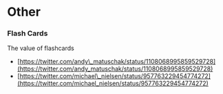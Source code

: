 # Other

### Flash Cards

The value of flashcards

* [https://twitter.com/andy\_matuschak/status/1108068995859529728](https://twitter.com/andy_matuschak/status/1108068995859529728)
* [https://twitter.com/michael\_nielsen/status/957763229454774272](https://twitter.com/michael_nielsen/status/957763229454774272)

